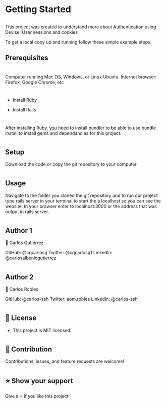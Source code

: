 # Getting Started
##

This project was created to understand more about  Authentication using Devise, User sessions and cookies

To get a local copy up and running follow these simple example steps.

## Prerequisites
#
Computer running Mac OS, Windows, or Linux Ubuntu. Internet browser: Firefox, Google Chrome, etc
#
- Install Ruby

- Install Rails
#
After installing Ruby, you need to install bundler to be able to use bundle install to install gems and dependancies for this project.
#
## Setup
Download the code or copy the git repository to your computer.
#
## Usage
Navigate to the folder you cloned the git repository and to run our project type rails server in your terminal to start the a localhost so you can see the website. In your browser enter to localhost:3000 or the address that was output in rails server.
#
## Author 1
👤  Carlos Gutierrez

GitHub: @cgcarlosg 
Twitter: @cgcarlosg1 
LinkedIn: @carlosalbeniogutierrez

#
## Author 2
👤 Carlos Robles

GitHub: @carlos-ssh 
Twitter:  aom.robles
LinkedIn: @carlos-ssh

#
 ## 📝 License 
- This project is MIT licensed.
#

## 🤝 Contribution
Contributions, issues, and feature requests are welcome!

#
## ⭐ Show your support
Give a ⭐️ if you like this project!
